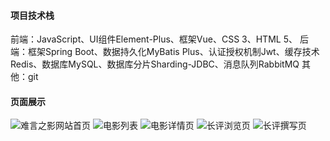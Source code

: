#### 项目技术栈
前端：JavaScript、UI组件Element-Plus、框架Vue、CSS 3、HTML 5、
后端：框架Spring Boot、数据持久化MyBatis Plus、认证授权机制Jwt、缓存技术Redis、数据库MySQL、数据库分片Sharding-JDBC、消息队列RabbitMQ
其他：git

#### 页面展示
![难言之影网站首页](https://foruda.gitee.com/images/1731665365414057021/4212c64f_14962543.png "系统首页.png")
![电影列表](https://foruda.gitee.com/images/1731665333832012937/17fbaae9_14962543.png "电影列表.png")
![电影详情页](https://foruda.gitee.com/images/1731665613532465447/3ecc5f4f_14962543.png "电影详情页.png")
![长评浏览页](https://foruda.gitee.com/images/1731665638296103014/054f639d_14962543.png "长评浏览页.png")
![长评撰写页](https://foruda.gitee.com/images/1731665662593129687/9d3d880a_14962543.png "长评撰写页.png")

